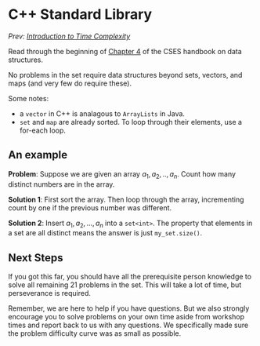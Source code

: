 # C++ Standard Library

*Prev: [Introduction to Time Complexity](./5_introduction_to_time_complexity.md)*

Read through the beginning of [Chapter 4](https://cses.fi/book/book.pdf#page=45) of the CSES handbook on data structures.

No problems in the set require data structures beyond sets, vectors, and maps (and very few do require these).

Some notes:

- a `vector` in C++ is analagous to `ArrayLists` in Java.
- `set` and `map` are already sorted. To loop through their elements, use a for-each loop.

## An example

**Problem**: Suppose we are given an array $a_1,a_2,.., a_n$. Count how many distinct numbers are in the array.

**Solution 1**: First sort the array. Then loop through the array, incrementing count by one if the previous number was different.

**Solution 2**: Insert $a_1,a_2,...,a_n$ into a `set<int>`. The property that elements in a set are all distinct means the answer is just `my_set.size()`.

## Next Steps

If you got this far, you should have all the prerequisite person knowledge to solve all remaining 21 problems in the set. This will take a lot of time, but perseverance is required.

Remember, we are here to help if you have questions. But we also strongly encourage you to solve problems on your own time aside from workshop times and report back to us with any questions. We specifically made sure the problem difficulty curve was as small as possible.
